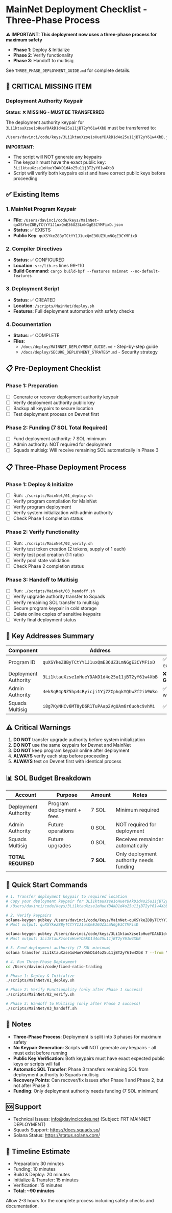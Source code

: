 # MainNet Deployment Checklist - Three-Phase Process

**⚠️ IMPORTANT: This deployment now uses a three-phase process for maximum safety**
- **Phase 1**: Deploy & Initialize
- **Phase 2**: Verify functionality  
- **Phase 3**: Handoff to multisig

See `THREE_PHASE_DEPLOYMENT_GUIDE.md` for complete details.

## 🚨 CRITICAL MISSING ITEM

### Deployment Authority Keypair
**Status**: ❌ **MISSING - MUST BE TRANSFERRED**

The deployment authority keypair for `3Li1ktauXzse1oHueYDAkD1d4o25u11jBT2yY61w4XbB` must be transferred to:
```bash
/Users/davinci/code/keys/3Li1ktauXzse1oHueYDAkD1d4o25u11jBT2yY61w4XbB.json
```

**IMPORTANT**: 
- The script will NOT generate any keypairs
- The keypair must have the exact public key: `3Li1ktauXzse1oHueYDAkD1d4o25u11jBT2yY61w4XbB`
- Script will verify both keypairs exist and have correct public keys before proceeding

## ✅ Existing Items

### 1. MainNet Program Keypair
- **File**: `/Users/davinci/code/keys/MainNet-quXSYkeZ8ByTCtYY1J1uxQmE36UZ3LmNGgE3CYMFixD.json`
- **Status**: ✅ EXISTS
- **Public Key**: `quXSYkeZ8ByTCtYY1J1uxQmE36UZ3LmNGgE3CYMFixD`

### 2. Compiler Directives
- **Status**: ✅ CONFIGURED
- **Location**: `src/lib.rs` lines 99-110
- **Build Command**: `cargo build-bpf --features mainnet --no-default-features`

### 3. Deployment Script
- **Status**: ✅ CREATED
- **Location**: `/scripts/MainNet/deploy.sh`
- **Features**: Full deployment automation with safety checks

### 4. Documentation
- **Status**: ✅ COMPLETE
- **Files**:
  - `/docs/deploy/MAINNET_DEPLOYMENT_GUIDE.md` - Step-by-step guide
  - `/docs/deploy/SECURE_DEPLOYMENT_STRATEGY.md` - Security strategy

## 📋 Pre-Deployment Checklist

### Phase 1: Preparation
- [ ] Generate or recover deployment authority keypair
- [ ] Verify deployment authority public key
- [ ] Backup all keypairs to secure location
- [ ] Test deployment process on Devnet first

### Phase 2: Funding (7 SOL Total Required)
- [ ] Fund deployment authority: 7 SOL minimum
- [ ] Admin authority: NOT required for deployment
- [ ] Squads multisig: Will receive remaining SOL automatically in Phase 3

## 📋 Three-Phase Deployment Process

### Phase 1: Deploy & Initialize
- [ ] Run: `./scripts/MainNet/01_deploy.sh`
- [ ] Verify program compilation for MainNet
- [ ] Verify program deployment
- [ ] Verify system initialization with admin authority
- [ ] Check Phase 1 completion status

### Phase 2: Verify Functionality
- [ ] Run: `./scripts/MainNet/02_verify.sh`
- [ ] Verify test token creation (2 tokens, supply of 1 each)
- [ ] Verify test pool creation (1:1 ratio)
- [ ] Verify pool state validation
- [ ] Check Phase 2 completion status

### Phase 3: Handoff to Multisig
- [ ] Run: `./scripts/MainNet/03_handoff.sh`
- [ ] Verify upgrade authority transfer to Squads
- [ ] Verify remaining SOL transfer to multisig
- [ ] Secure program keypair in cold storage
- [ ] Delete online copies of sensitive keypairs
- [ ] Verify final deployment status

## 🔑 Key Addresses Summary

| Component | Address | Status |
|-----------|---------|--------|
| Program ID | `quXSYkeZ8ByTCtYY1J1uxQmE36UZ3LmNGgE3CYMFixD` | ✅ Keypair exists |
| Deployment Authority | `3Li1ktauXzse1oHueYDAkD1d4o25u11jBT2yY61w4XbB` | ❌ **NEEDS GENERATION** |
| Admin Authority | `4ekSqR4pNZ5hp4cRyicji1Yj7ZCphgkYQhwZf2ib9Wko` | ✅ Hardware wallet |
| Squads Multisig | `i8g7KyNHCv6MT8yD6R1TuPAap2VgUAm6r6uohc9vhMi` | ✅ Ready |

## ⚠️ Critical Warnings

1. **DO NOT** transfer upgrade authority before system initialization
2. **DO NOT** use the same keypairs for Devnet and MainNet
3. **DO NOT** keep program keypair online after deployment
4. **ALWAYS** verify each step before proceeding
5. **ALWAYS** test on Devnet first with identical process

## 📊 SOL Budget Breakdown

| Account | Purpose | Amount | Notes |
|---------|---------|--------|-------|
| Deployment Authority | Program deployment + fees | 7 SOL | Minimum required |
| Admin Authority | Future operations | 0 SOL | NOT required for deployment |
| Squads Multisig | Future upgrades | 0 SOL | Receives remainder automatically |
| **TOTAL REQUIRED** | | **7 SOL** | Only deployment authority needs funding |

## 🚀 Quick Start Commands

```bash
# 1. Transfer deployment keypair to required location
# Copy your deployment keypair for 3Li1ktauXzse1oHueYDAkD1d4o25u11jBT2yY61w4XbB to:
# /Users/davinci/code/keys/3Li1ktauXzse1oHueYDAkD1d4o25u11jBT2yY61w4XbB.json

# 2. Verify keypairs
solana-keygen pubkey /Users/davinci/code/keys/MainNet-quXSYkeZ8ByTCtYY1J1uxQmE36UZ3LmNGgE3CYMFixD.json
# Must output: quXSYkeZ8ByTCtYY1J1uxQmE36UZ3LmNGgE3CYMFixD

solana-keygen pubkey /Users/davinci/code/keys/3Li1ktauXzse1oHueYDAkD1d4o25u11jBT2yY61w4XbB.json
# Must output: 3Li1ktauXzse1oHueYDAkD1d4o25u11jBT2yY61w4XbB

# 3. Fund deployment authority (7 SOL minimum)
solana transfer 3Li1ktauXzse1oHueYDAkD1d4o25u11jBT2yY61w4XbB 7 --from YOUR_FUNDING_WALLET --url mainnet-beta

# 4. Run Three-Phase Deployment
cd /Users/davinci/code/fixed-ratio-trading

# Phase 1: Deploy & Initialize
./scripts/MainNet/01_deploy.sh

# Phase 2: Verify Functionality (only after Phase 1 success)
./scripts/MainNet/02_verify.sh

# Phase 3: Handoff to Multisig (only after Phase 2 success)
./scripts/MainNet/03_handoff.sh
```

## 📝 Notes

- **Three-Phase Process**: Deployment is split into 3 phases for maximum safety
- **No Keypair Generation**: Scripts will NOT generate any keypairs - all must exist before running
- **Public Key Verification**: Both keypairs must have exact expected public keys or scripts will fail
- **Automatic SOL Transfer**: Phase 3 transfers remaining SOL from deployment authority to Squads multisig
- **Recovery Points**: Can recover/fix issues after Phase 1 and Phase 2, but not after Phase 3
- **Funding**: Only deployment authority needs funding (7 SOL minimum)

## 🆘 Support

- Technical Issues: info@davincicodes.net (Subject: FRT MAINNET DEPLOYMENT)
- Squads Support: https://docs.squads.so/
- Solana Status: https://status.solana.com/

## 📅 Timeline Estimate

- Preparation: 30 minutes
- Funding: 10 minutes
- Build & Deploy: 20 minutes
- Initialize & Transfer: 15 minutes
- Verification: 15 minutes
- **Total: ~90 minutes**

Allow 2-3 hours for the complete process including safety checks and documentation.
